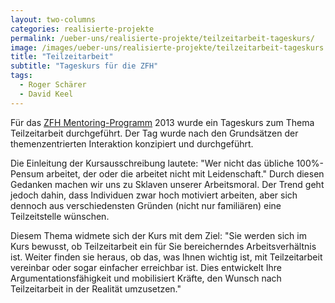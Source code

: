 ```yaml
---
layout: two-columns
categories: realisierte-projekte
permalink: /ueber-uns/realisierte-projekte/teilzeitarbeit-tageskurs/
image: /images/ueber-uns/realisierte-projekte/teilzeitarbeit-tageskurs.jpg
title: "Teilzeitarbeit"
subtitle: "Tageskurs für die ZFH"
tags:
  - Roger Schärer
  - David Keel
---
```


Für das [ZFH Mentoring-Programm](http://www.zfh.ch/dienstleistungen/mentoring-zfh.html) 2013 wurde ein Tageskurs zum Thema Teilzeitarbeit durchgeführt. Der Tag wurde nach den Grundsätzen der themenzentrierten Interaktion konzipiert und durchgeführt.

Die Einleitung der Kursausschreibung lautete: "Wer nicht das übliche 100%-Pensum arbeitet, der oder die arbeitet nicht mit Leidenschaft." Durch diesen Gedanken machen wir uns zu Sklaven unserer Arbeitsmoral. Der Trend geht jedoch dahin, dass Individuen zwar hoch motiviert arbeiten, aber sich dennoch aus verschiedensten Gründen (nicht nur familiären) eine Teilzeitstelle wünschen.

Diesem Thema widmete sich der Kurs mit dem Ziel: "Sie werden sich im Kurs bewusst, ob Teilzeitarbeit ein für Sie bereicherndes Arbeitsverhältnis ist. Weiter finden sie heraus, ob das, was Ihnen wichtig ist, mit Teilzeitarbeit vereinbar oder sogar einfacher erreichbar ist. Dies entwickelt Ihre Argumentationsfähigkeit und mobilisiert Kräfte, den Wunsch nach Teilzeitarbeit in der Realität umzusetzen."
